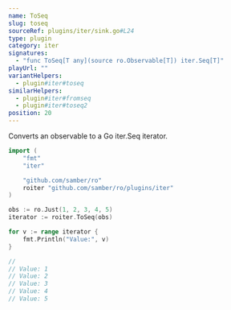 ```yaml
---
name: ToSeq
slug: toseq
sourceRef: plugins/iter/sink.go#L24
type: plugin
category: iter
signatures:
  - "func ToSeq[T any](source ro.Observable[T]) iter.Seq[T]"
playUrl: ""
variantHelpers:
  - plugin#iter#toseq
similarHelpers:
  - plugin#iter#fromseq
  - plugin#iter#toseq2
position: 20
---
```


Converts an observable to a Go iter.Seq iterator.

```go
import (
    "fmt"
    "iter"

    "github.com/samber/ro"
    roiter "github.com/samber/ro/plugins/iter"
)

obs := ro.Just(1, 2, 3, 4, 5)
iterator := roiter.ToSeq(obs)

for v := range iterator {
    fmt.Println("Value:", v)
}

// 
// Value: 1
// Value: 2
// Value: 3
// Value: 4
// Value: 5
```
